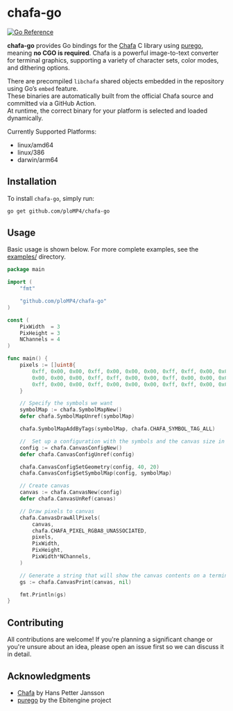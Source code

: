# chafa-go

[![Go Reference](https://pkg.go.dev/badge/github.com/ploMP4/chafa-go.svg)](https://pkg.go.dev/github.com/ploMP4/chafa-go)

**chafa-go** provides Go bindings for the [Chafa](https://hpjansson.org/chafa/) C library using [purego](https://github.com/ebitengine/purego), meaning **no CGO is required**. Chafa is a powerful image-to-text converter for terminal graphics, supporting a variety of character sets, color modes, and dithering options.

There are precompiled `libchafa` shared objects embedded in the repository using Go’s `embed` feature.  
These binaries are automatically built from the official Chafa source and committed via a GitHub Action.  
At runtime, the correct binary for your platform is selected and loaded dynamically.

Currently Supported Platforms:

- linux/amd64
- linux/386
- darwin/arm64

## Installation

To install `chafa-go`, simply run:

```bash
go get github.com/ploMP4/chafa-go
```

## Usage

Basic usage is shown below. For more complete examples, see the [examples/](./examples/) directory.

```go
package main

import (
	"fmt"

	"github.com/ploMP4/chafa-go"
)

const (
	PixWidth  = 3
	PixHeight = 3
	NChannels = 4
)

func main() {
	pixels := []uint8{
		0xff, 0x00, 0x00, 0xff, 0x00, 0x00, 0x00, 0xff, 0xff, 0x00, 0x00, 0xff,
		0x00, 0x00, 0x00, 0xff, 0xff, 0x00, 0x00, 0xff, 0x00, 0x00, 0x00, 0xff,
		0xff, 0x00, 0x00, 0xff, 0x00, 0x00, 0x00, 0xff, 0xff, 0x00, 0x00, 0xff,
	}

	// Specify the symbols we want
	symbolMap := chafa.SymbolMapNew()
	defer chafa.SymbolMapUnref(symbolMap)

	chafa.SymbolMapAddByTags(symbolMap, chafa.CHAFA_SYMBOL_TAG_ALL)

	//  Set up a configuration with the symbols and the canvas size in characters
	config := chafa.CanvasConfigNew()
	defer chafa.CanvasConfigUnref(config)

	chafa.CanvasConfigSetGeometry(config, 40, 20)
	chafa.CanvasConfigSetSymbolMap(config, symbolMap)

	// Create canvas
	canvas := chafa.CanvasNew(config)
	defer chafa.CanvasUnRef(canvas)

	// Draw pixels to canvas
	chafa.CanvasDrawAllPixels(
		canvas,
		chafa.CHAFA_PIXEL_RGBA8_UNASSOCIATED,
		pixels,
		PixWidth,
		PixHeight,
		PixWidth*NChannels,
	)

	// Generate a string that will show the canvas contents on a terminal
	gs := chafa.CanvasPrint(canvas, nil)

	fmt.Println(gs)
}
```

## Contributing

All contributions are welcome! If you're planning a significant change or you're unsure about an idea, please open an issue first so we can discuss it in detail.

## Acknowledgments

- [Chafa](https://hpjansson.org/chafa/) by Hans Petter Jansson
- [purego](https://github.com/ebitengine/purego) by the Ebitengine project
